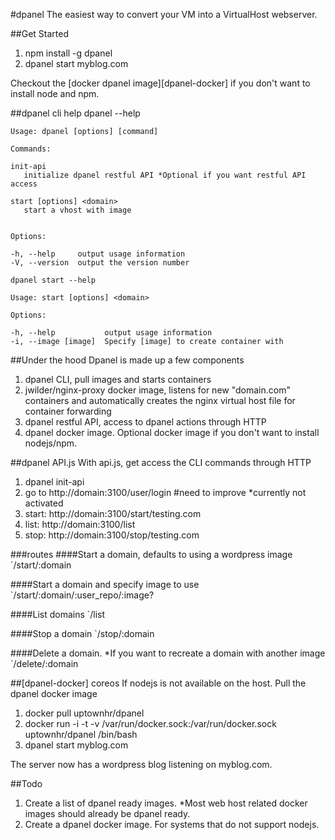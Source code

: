 #dpanel
The easiest way to convert your VM into a VirtualHost webserver.

##Get Started
1. npm install -g dpanel
2. dpanel start myblog.com

Checkout the [docker dpanel image][dpanel-docker] if you don't want to install node and npm.

##dpanel cli help
    dpanel --help
  
    Usage: dpanel [options] [command]

    Commands:
    
    init-api 
       initialize dpanel restful API *Optional if you want restful API access
    
    start [options] <domain>
       start a vhost with image
    

    Options:

    -h, --help     output usage information
    -V, --version  output the version number

    dpanel start --help
  
    Usage: start [options] <domain>

    Options:

    -h, --help           output usage information
    -i, --image [image]  Specify [image] to create container with

##Under the hood
Dpanel is made up a few components

1. dpanel CLI, pull images and starts containers
2. jwilder/nginx-proxy docker image, listens for new "domain.com" containers and automatically creates the nginx virtual host file for container forwarding
3. dpanel restful API, access to dpanel actions through HTTP
4. dpanel docker image. Optional docker image if you don't want to install nodejs/npm.

##dpanel API.js
With api.js, get access the CLI commands through HTTP

1. dpanel init-api
2. go to http://domain:3100/user/login #need to improve *currently not activated
3. start: http://domain:3100/start/testing.com
4. list: http://domain:3100/list
5. stop: http://domain:3100/stop/testing.com

###routes
####Start a domain, defaults to using a wordpress image
`/start/:domain

####Start a domain and specify image to use
`/start/:domain/:user_repo/:image?

####List domains
`/list

####Stop a domain
`/stop/:domain

####Delete a domain. *If you want to recreate a domain with another image 
`/delete/:domain

##[dpanel-docker] coreos
If nodejs is not available on the host. Pull the dpanel docker image

1. docker pull uptownhr/dpanel 
2. docker run -i -t -v /var/run/docker.sock:/var/run/docker.sock uptownhr/dpanel /bin/bash
3. dpanel start myblog.com

The server now has a wordpress blog listening on myblog.com. 


##Todo
1. Create a list of dpanel ready images. *Most web host related docker images should already be dpanel ready.
2. Create a dpanel docker image. For systems that do not support nodejs.
